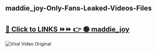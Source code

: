 
 ## maddie_joy-Only-Fans-Leaked-Videos-Files

# <h2><a href="https://mediaupload.pro?maddie_joy">🔗 Click to LINKS ⏩⏩ 👉 🟢 maddie_joy </a></h2>

<a href="https://mediaupload.pro?maddie_joy" rel="nofollow" data-target="animated-image.originalLink"><img src="https://i.ibb.co.com/xMMVF88/686577567.gif" alt="Viral Video Original" style="max-width: 100%; display: inline-block;" data-target="animated-image.originalImage"></a>